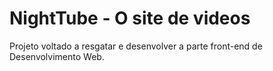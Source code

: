 # NightTube - O site de videos 

Projeto voltado a resgatar e desenvolver a parte front-end de Desenvolvimento Web.